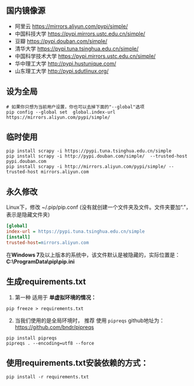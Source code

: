 ## 国内镜像源

- 阿里云 https://mirrors.aliyun.com/pypi/simple/
- 中国科技大学 https://pypi.mirrors.ustc.edu.cn/simple/
- 豆瓣 https://pypi.douban.com/simple/
- 清华大学 https://pypi.tuna.tsinghua.edu.cn/simple/
- 中国科学技术大学 https://pypi.mirrors.ustc.edu.cn/simple/
- 华中理工大学 http://pypi.hustunique.com/
- 山东理工大学 http://pypi.sdutlinux.org/

## 设为全局

```shell
# 如果你只想为当前用户设置，你也可以去掉下面的"--global"选项
pip config --global set  global.index-url https://mirrors.aliyun.com/pypi/simple/
```

## 临时使用

```shel
pip install scrapy -i https://pypi.tuna.tsinghua.edu.cn/simple 
pip install scrapy -i http://pypi.douban.com/simple/  --trusted-host pypi.douban.com
pip install scrapy -i http://mirrors.aliyun.com/pypi/simple/ --trusted-host mirrors.aliyun.com
```

## 永久修改

Linux下，修改 ~/.pip/pip.conf (没有就创建一个文件夹及文件。文件夹要加“.”，表示是隐藏文件夹)

```ini
[global]
index-url = https://pypi.tuna.tsinghua.edu.cn/simple
[install]
trusted-host=mirrors.aliyun.com
```

在**Windows 7**及以上版本的系统中，该文件默认是被隐藏的，实际位置是：**C:\ProgramData\pip\pip.ini**

## 生成requirements.txt

1. 第一种 适用于 **单虚拟环境的情况：** 

```shell
pip freeze > requirements.txt
```

2. 当我们使用的是全局环境时， 推荐 使用 `pipreqs` github地址为： https://github.com/bndr/pipreqs

```she
pip install pipreqs
pipreqs . --encoding=utf8 --force
```

## 使用requirements.txt安装依赖的方式：

```shel
pip install -r requirements.txt
```
